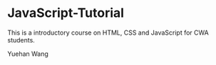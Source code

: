 # JavaScript-Tutorial

This is a introductory course on HTML, CSS and JavaScript for CWA students. 

Yuehan Wang
